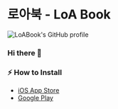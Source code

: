 # 로아북 - LoA Book
![LoABook's GitHub profile](https://avatars.githubusercontent.com/u/93008060?s=256)

### Hi there 👋

### ⚡ How to Install
- [iOS App Store](https://apps.apple.com/kr/app//id1448230281)
- [Google Play](#)

<!--
**LoABook/LoABook** is a ✨ _special_ ✨ repository because its `README.md` (this file) appears on your GitHub profile.
Here are some ideas to get you started:
- 🔭 I’m currently working on ...
- 🌱 I’m currently learning ...
- 👯 I’m looking to collaborate on ...
- 🤔 I’m looking for help with ...
- 💬 Ask me about ...
- 📫 How to reach me: ...
- 😄 Pronouns: ...
- ⚡ Fun fact: ...
-->
